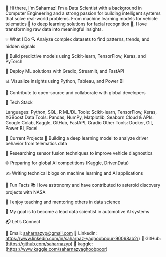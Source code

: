 

👋 Hi there, I'm Saharnaz!
I’m a Data Scientist with a background in Computer Engineering and a strong passion for building intelligent systems that solve real-world problems. From machine learning models for vehicle telematics 🚗 to deep learning solutions for facial recognition 📸, I love transforming raw data into meaningful insights.



💡 What I Do
🔍 Analyze complex datasets to find patterns, trends, and hidden signals

🧠 Build predictive models using Scikit-learn, TensorFlow, Keras, and PyTorch

🚀 Deploy ML solutions with Gradio, Streamlit, and FastAPI

📊 Visualize insights using Python, Tableau, and Power BI

🔧 Contribute to open-source and collaborate with global developers

🧰 Tech Stack

Languages:        Python, SQL, R
ML/DL Tools:      Scikit-learn, TensorFlow, Keras, XGBoost
Data Tools:       Pandas, NumPy, Matplotlib, Seaborn
Cloud & APIs:     Google Colab, Kaggle, GitHub, FastAPI, Gradio
Other Tools:      Docker, Git, Power BI, Excel



📌 Current Projects
🧭 Building a deep learning model to analyze driver behavior from telematics data

🔬 Researching sensor fusion techniques to improve vehicle diagnostics

🌐 Preparing for global AI competitions (Kaggle, DrivenData)

✍️ Writing technical blogs on machine learning and AI applications

🌱 Fun Facts
📚 I love astronomy and have contributed to asteroid discovery projects with NASA

📢 I enjoy teaching and mentoring others in data science

🎯 My goal is to become a lead data scientist in automotive AI systems

📬 Let’s Connect

📧 Email: saharnazyp@gmail.com
🔗 LinkedIn: https://www.linkedin.com/in/saharnaz-yaghoobpour-90068ab2/)
🔗 GitHub: (https://github.com/saharnazyp)
🔗 kaggle:(https://www.kaggle.com/saharnazyaghoobpoor)


